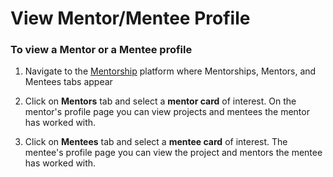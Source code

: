 # View Mentor/Mentee Profile

### **To view a Mentor or a Mentee profile**

1. Navigate to the [Mentorship](https://people.communitybridge.org/) platform where Mentorships, Mentors, and Mentees tabs appear 

2. Click on **Mentors** tab and select a **mentor card** of interest. On the mentor's profile page you can view projects and mentees the mentor has worked with. 

3. Click on **Mentees** tab and select a **mentee card** of interest. The mentee's profile page you can view the project and mentors the mentee has worked with. 



